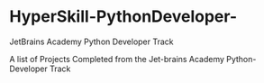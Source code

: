# HyperSkill-PythonDeveloper-
JetBrains Academy Python Developer Track

A list of Projects Completed from the Jet-brains Academy Python-Developer Track
